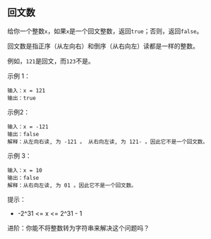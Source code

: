 ## 回文数

给你一个整数`x`，如果`x`是一个回文整数，返回`true`；否则，返回`false`。

回文数是指正序（从左向右）和倒序（从右向左）读都是一样的整数。

例如，`121`是回文，而`123`不是。


示例 1：
```
输入：x = 121
输出：true
```
示例2：
```
输入：x = -121
输出：false
解释：从左向右读, 为 -121 。 从右向左读, 为 121- 。因此它不是一个回文数。
```
示例 3：
```
输入：x = 10
输出：false
解释：从右向左读, 为 01 。因此它不是一个回文数。
```

提示：

* -2^31 <= x <= 2^31 - 1


进阶：你能不将整数转为字符串来解决这个问题吗？